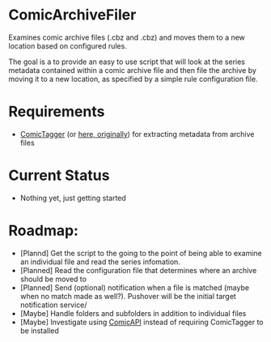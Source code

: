 # ComicArchiveFiler
Examines comic archive files (.cbz and .cbz) and moves them to a new location based on configured rules.

The goal is a to provide an easy to use script that will look at the series metadata contained within a comic archive file and then file the archive by moving it to a new location, as specified by a simple rule configuration file.

# Requirements
- [ComicTagger](https://github.com/tomdelise/comictagger) (or [here, originally](https://code.google.com/p/comictagger/)) for extracting metadata from archive files

# Current Status
- Nothing yet, just getting started

# Roadmap:
- [Plannd] Get the script to the going to the point of being able to examine an individual file and read the series infomation.
- [Planned] Read the configuration file that determines where an archive should be moved to
- [Planned] Send (optional) notification when a file is matched (maybe when no match made as well?). Pushover will be the initial target notification service/
- [Maybe] Handle folders and subfolders in addition to individual files
- [Maybe] Investigate using [ComicAPI](https://github.com/davide-romanini/comicapi) instead of requiring ComicTagger to be installed
